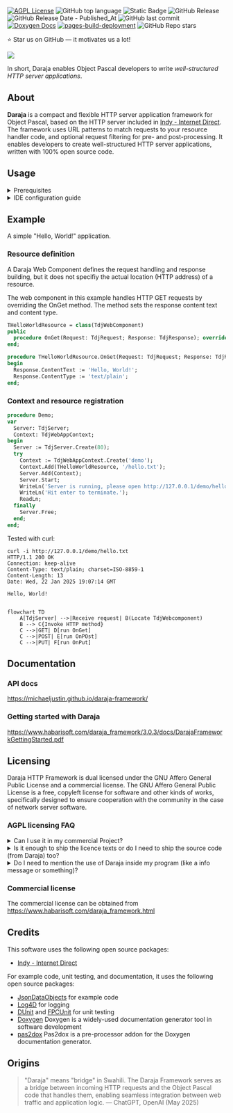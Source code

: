 [![AGPL License](https://img.shields.io/badge/license-AGPL-blue.svg)](http://www.gnu.org/licenses/agpl-3.0)
![GitHub top language](https://img.shields.io/github/languages/top/michaelJustin/daraja-framework)
![Static Badge](https://img.shields.io/badge/OS-Windows-blue)
![GitHub Release](https://img.shields.io/github/v/release/michaelJustin/daraja-framework)
![GitHub Release Date - Published_At](https://img.shields.io/github/release-date/michaelJustin/daraja-framework)
![GitHub last commit](https://img.shields.io/github/last-commit/michaelJustin/daraja-framework)
[![Doxygen Docs](https://github.com/michaelJustin/daraja-framework/actions/workflows/doxygen.yml/badge.svg)](https://github.com/michaelJustin/daraja-framework/actions/workflows/doxygen.yml)
[![pages-build-deployment](https://github.com/michaelJustin/daraja-framework/actions/workflows/pages/pages-build-deployment/badge.svg)](https://github.com/michaelJustin/daraja-framework/actions/workflows/pages/pages-build-deployment)
![GitHub Repo stars](https://img.shields.io/github/stars/michaelJustin/daraja-framework?style=flat)

⭐ Star us on GitHub — it motivates us a lot!

![](https://www.habarisoft.com/images/daraja_logo_landscape_2016_3.png)

In short, Daraja enables Object Pascal developers to write *well-structured HTTP server applications*.

## About

__Daraja__ is a compact and flexible HTTP server application framework for Object Pascal, based on the HTTP server included in [Indy - Internet Direct](https://github.com/IndySockets/Indy). The framework uses URL patterns to match requests to your resource handler code, and optional request filtering for pre- and post-processing. It enables developers to create well-structured HTTP server applications, written with 100% open source code.

## Usage

<details>
<summary>Prerequisites</summary>

The minimum requirements are:

 - Delphi 2009 or higher _or_
 - Lazarus 3.x / Free Pascal 3.2.x
 - [Indy - Internet Direct](https://github.com/IndySockets/Indy) 10.6.2 or 10.6.3

  Optional requirements for some code examples and logging:
 - [JsonDataObjects](https://github.com/ahausladen/JsonDataObjects)
 - [Log4D](http://sourceforge.net/projects/log4d/)
  
</details>

<details>
<summary>IDE configuration guide</summary>

To make Daraja HTTP Framework and Internet Direct (Indy) available for a project,

 - add the Daraja HTTP Framework `<Install>/source` folder to the project search path
 - add the folders `<Indy>/Lib/Core`, `<Indy>/Lib/System` and `<Indy>/Lib/Protocols` to
the project search path
 
</details>

## Example

A simple "Hello, World!" application.

### Resource definition
A Daraja Web Component defines the request handling and response building, but it does not specifiy the actual location (HTTP address) of a resource.

The web component in this example handles HTTP GET requests by overriding the OnGet method. The method sets the response content text and content type.

```Pascal
THelloWorldResource = class(TdjWebComponent)
public
  procedure OnGet(Request: TdjRequest; Response: TdjResponse); override;
end;

procedure THelloWorldResource.OnGet(Request: TdjRequest; Response: TdjResponse);
begin
  Response.ContentText := 'Hello, World!';
  Response.ContentType := 'text/plain';
end;
```

### Context and resource registration

```Pascal
procedure Demo;
var
  Server: TdjServer;
  Context: TdjWebAppContext;
begin
  Server := TdjServer.Create(80);
  try
    Context := TdjWebAppContext.Create('demo');
    Context.Add(THelloWorldResource, '/hello.txt');
    Server.Add(Context);
    Server.Start;
    WriteLn('Server is running, please open http://127.0.0.1/demo/hello.txt');
    WriteLn('Hit enter to terminate.');
    ReadLn;
  finally
    Server.Free;
  end;
end;
```

Tested with curl:

```Console
curl -i http://127.0.0.1/demo/hello.txt
HTTP/1.1 200 OK
Connection: keep-alive
Content-Type: text/plain; charset=ISO-8859-1
Content-Length: 13
Date: Wed, 22 Jan 2025 19:07:14 GMT

Hello, World!
```

```mermaid

flowchart TD
    A[TdjServer] -->|Receive request| B(Locate TdjWebcomponent)
    B --> C{Invoke HTTP method}
    C -->|GET| D[run OnGet]
    C -->|POST| E[run OnPOst]
    C -->|PUT| F[run OnPut]

```

## Documentation

### API docs

https://michaeljustin.github.io/daraja-framework/

### Getting started with Daraja

https://www.habarisoft.com/daraja_framework/3.0.3/docs/DarajaFrameworkGettingStarted.pdf

## Licensing

Daraja HTTP Framework is dual licensed under the GNU Affero General Public License and a commercial license. The GNU Affero General Public License is a free, copyleft license for software and other kinds of works, specifically designed to ensure cooperation with the community in the case of network server software.

### AGPL licensing FAQ

<details>
<summary>Can I use it in my commercial Project?</summary>
Yes, if you open source your whole project (thus also AGPL it) otherwise no.
</details>

<details>
<summary>Is it enough to ship the licence texts or do I need to ship the source code (from Daraja) too?</summary>
You have to supply the whole sourcecode of everything - but a download link should suffice.
</details>

<details>
<summary>Do I need to mention the use of Daraja inside my program (like a info message or something)?</summary>
No.
</details>

### Commercial license

The commercial license can be obtained from https://www.habarisoft.com/daraja_framework.html

## Credits

This software uses the following open source packages:

- [Indy - Internet Direct](https://github.com/IndySockets/Indy)

For example code, unit testing, and documentation, it uses the following open source packages:

- [JsonDataObjects](https://github.com/ahausladen/JsonDataObjects) for example code
- [Log4D](http://sourceforge.net/projects/log4d/) for logging
- [DUnit](https://dunit.sourceforge.net/) and [FPCUnit](https://wiki.freepascal.org/fpcunit) for unit testing
- [Doxygen](https://www.doxygen.nl/) Doxygen is a widely-used documentation generator tool in software development
- [pas2dox](http://pas2dox.sourceforge.net) Pas2dox is a pre-processor addon for the Doxygen documentation generator.

## Origins

> "Daraja" means "bridge" in Swahili. The Daraja Framework serves as a bridge between incoming HTTP requests and the Object Pascal code that handles them, enabling seamless integration between web traffic and application logic.
> — ChatGPT, OpenAI (May 2025)
